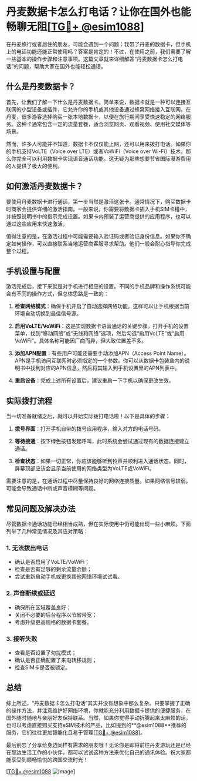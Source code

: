 # 丹麦数据卡怎么打电话？让你在国外也能畅聊无阻[[TG💪+ @esim1088](https://t.me/s/esim1088)]

在丹麦旅行或者居住的朋友，可能会遇到一个问题：我带了丹麦的数据卡，但手机上的电话功能还能正常使用吗？答案是肯定的！不过，在使用之前，我们需要了解一些基本的操作步骤和注意事项。这篇文章就来详细解答“丹麦数据卡怎么打电话”的问题，帮助大家在国外也能轻松通话。

## 什么是丹麦数据卡？

首先，让我们了解一下什么是丹麦数据卡。简单来说，数据卡就是一种可以连接互联网的小型设备或插件，它允许你的手机或其他设备通过蜂窝网络接入互联网。在丹麦，很多游客选择购买一张本地数据卡，以便在旅行期间享受快速稳定的网络服务。这种卡通常包含一定的流量套餐，适合浏览网页、观看视频、使用社交媒体等场景。

然而，许多人可能并不知道，数据卡不仅仅能上网，还可以用来拨打电话。如果你的手机支持VoLTE（Voice over LTE）或者VoWiFi（Voice over Wi-Fi）技术，那么你完全可以利用数据卡实现语音通话功能。这无疑为那些想要节省国际漫游费用的人提供了极大的便利。

## 如何激活丹麦数据卡？

要使用丹麦数据卡进行通话，第一步当然是激活这张卡。通常情况下，购买数据卡时商家会提供详细的激活指南。一般来说，你需要将数据卡插入手机SIM卡槽中，并按照说明书中的指示完成设置。如果卡内预装了运营商提供的应用程序，也可以通过这些应用来快速激活。

值得注意的是，在激活过程中可能需要输入验证码或者验证身份信息。如果你不确定如何操作，可以直接联系当地运营商客服寻求帮助。他们一般会耐心指导你完成整个过程。

## 手机设置与配置

激活完成后，接下来就是对手机进行相应的设置。不同的手机品牌和操作系统可能会有不同的操作方式，但总体思路是一致的：

1. **检查网络模式**：确保手机开启了自动选择网络功能。这样可以让手机根据当前环境自动切换到最佳信号源。
   
2. **启用VoLTE/VoWiFi**：这是实现数据卡语音通话的关键步骤。打开手机的设置菜单，找到“移动网络”或“无线和网络”选项，然后勾选“启用VoLTE”或“启用VoWiFi”。具体名称可能因厂商而异，但大致位置差不多。

3. **添加APN配置**：有些用户可能还需要手动添加APN（Access Point Name）。APN是手机访问互联网时必须指定的一个参数。你可以从数据卡包装盒内的说明书中找到对应的APN信息，然后将其输入到手机设置里的APN列表中。

4. **重启设备**：完成上述所有设置后，建议重启一下手机以确保更改生效。

## 实际拨打流程

当一切准备就绪之后，就可以开始实际拨打电话啦！以下是具体的步骤：

1. **拨号界面**：打开手机自带的拨号应用程序，输入对方的电话号码。
   
2. **等待接通**：按下绿色按钮发起呼叫，此时系统会尝试通过现有的数据连接建立通话。

3. **检查状态**：如果一切正常，你应该能够听到铃声并顺利进入通话状态。同时，屏幕顶部应该会显示当前使用的网络类型为VoLTE或VoWiFi。

需要注意的是，在通话过程中尽量保持良好的网络连接质量。如果网络信号较弱，可能会导致通话中断或声音模糊等问题。

## 常见问题及解决办法

尽管数据卡通话功能已经相当成熟，但在实际使用中仍可能出现一些小麻烦。下面列举了几种常见情况及其应对策略：

### 1. 无法拨出电话

   - 确认是否启用了VoLTE/VoWiFi；
   - 检查是否有足够的剩余流量余额；
   - 尝试重新启动手机或更换其他网络环境试试看。

### 2. 声音断续或延迟

   - 确保所在区域覆盖良好；
   - 关闭不必要的后台程序以节省带宽；
   - 考虑升级更高规格的数据卡套餐。

### 3. 接听失败

   - 查看是否设置了勿扰模式；
   - 确认是否正确配置了来电转移规则；
   - 检查SIM卡是否被锁定。

## 总结

综上所述，“丹麦数据卡怎么打电话”其实并没有想象中那么复杂。只要掌握了正确的操作方法，并注意维护好网络环境，你就能充分利用数据卡提供的便捷服务，在国外随时随地与亲朋好友保持联系。当然，如果你觉得手动折腾起来太麻烦的话，也可以考虑直接购买支持eSIM技术的产品，比如提到的**@esim1088**推荐的服务，它们往往更加智能化且易于管理[[TG💪+ @esim1088](https://t.me/s/esim1088)]。

最后别忘了分享给身边同样有需求的朋友哦！无论你是即将前往丹麦游玩还是已经在那边生活工作的小伙伴，都可以试试这种方法来优化自己的通讯体验。祝大家都能享受到顺畅愉悦的跨国交流时光！

[[TG💪+ @esim1088](https://t.me/s/esim1088) ![Image](https://i.postimg.cc/4NQfJmqS/Snipaste-2025-05-13-00-14-12.png)]